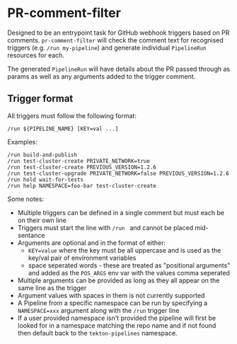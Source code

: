 # PR-comment-filter

Designed to be an entrypoint task for GitHub webhook triggers based on PR comments. `pr-comment-filter` will check the comment text for recognised triggers (e.g. `/run my-pipeline`) and generate individual `PipelineRun` resources for each.

The generated `PipelineRun` will have details about the PR passed through as params as well as any arguments added to the trigger comment.

## Trigger format

All triggers must follow the following format:

```
/run ${PIPELINE_NAME} [KEY=val ...]
```

Examples:

```
/run build-and-publish
/run test-cluster-create PRIVATE_NETWORK=true
/run test-cluster-create PREVIOUS_VERSION=1.2.6
/run test-cluster-upgrade PRIVATE_NETWORK=false PREVIOUS_VERSION=1.2.6
/run hold wait-for-tests
/run help NAMESPACE=foo-bar test-cluster-create
```

Some notes:

* Multiple triggers can be defined in a single comment but must each be on their own line
* Triggers must start the line with `/run ` and cannot be placed mid-sentance
* Arguments are optional and in the format of either:
  * `KEY=value` where the key must be all uppercase and is used as the key/val pair of environment variables
  * space seperated words - these are treated as "positional arguments" and added as the `POS_ARGS` env var with the values comma seperated
* Multiple arguments can be provided as long as they all appear on the same line as the trigger
* Argument values with spaces in them is not currently supported
* A Pipeline from a specific namespace can be run by specifying a `NAMESPACE=xxx` argument along with the `/run` trigger line
* If a user provided namespace isn't provided the pipeline will first be looked for in a namespace matching the repo name and if not found then default back to the `tekton-pipelines` namespace.
